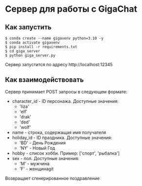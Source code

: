 # Сервер для работы с GigaChat

## Как запустить
```
$ conda create --name gigavenv python=3.10 -y
$ conda activate gigavenv
$ pip install -r requirements.txt
$ cd giga_server
$ python giga_server.py
```

Сервер запустится по адресу http://localhost:12345


## Как взаимодействовать

Сервер принимает POST запросы в следующем формате:
* character_id - ID персонажа. Доступные значения:
  * 'liza'
  * 'elf'
  * 'drak'
  * 'ded'
  * 'wolf'
* name - строка, содержащая имя получателя
* holiday_id - ID праздника. Доступные значения:
  * 'BD' - День Рождения
  * 'NY' - Новый Год
* hobby - список хобби. Пример: ['спорт', 'рыбалка']
* sex - пол. Доступные значения:
  * 'M' - мужчина
  * 'F' - женщинаgit 
  
Возвращает сгенерированное поздравление